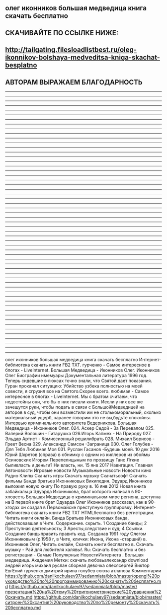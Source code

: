 олег иконников большая медведица книга скачать бесплатно
--------------------------------------------------
СКАЧИВАЙТЕ ПО ССЫЛКЕ НИЖЕ:
--------------------------------------------------
http://tailgating.filesloadlistbest.ru/oleg-ikonnikov-bolshaya-medveditsa-kniga-skachat-besplatno
--------------------------------------------------
АВТОРАМ ВЫРАЖАЕМ БЛАГОДАРНОСТЬ
--------------------------------------------------
--------------------------------------------------
--------------------------------------------------
--------------------------------------------------
--------------------------------------------------
--------------------------------------------------
--------------------------------------------------
--------------------------------------------------
--------------------------------------------------
--------------------------------------------------
--------------------------------------------------
--------------------------------------------------
--------------------------------------------------
--------------------------------------------------
--------------------------------------------------
--------------------------------------------------
--------------------------------------------------
--------------------------------------------------
--------------------------------------------------
--------------------------------------------------
--------------------------------------------------
--------------------------------------------------
--------------------------------------------------
--------------------------------------------------
--------------------------------------------------
--------------------------------------------------
--------------------------------------------------
--------------------------------------------------
--------------------------------------------------
--------------------------------------------------
--------------------------------------------------
--------------------------------------------------
--------------------------------------------------
--------------------------------------------------
--------------------------------------------------
--------------------------------------------------
--------------------------------------------------
--------------------------------------------------
--------------------------------------------------
--------------------------------------------------
--------------------------------------------------
--------------------------------------------------
--------------------------------------------------
--------------------------------------------------
--------------------------------------------------
--------------------------------------------------
--------------------------------------------------
--------------------------------------------------
--------------------------------------------------
--------------------------------------------------
--------------------------------------------------
--------------------------------------------------
--------------------------------------------------
--------------------------------------------------
--------------------------------------------------
--------------------------------------------------
--------------------------------------------------
--------------------------------------------------
олег иконников большая медведица книга скачать бесплатно Интернет-библиотека   скачать книги FB2 TXT. гурченко - Самое интересное в блогах - LiveInternet. Большая Медведица - Иконников Олег. Иконников Олег Биографии имемуары Документальная литература 1996 год. Теперь сидевшие в люксах точно знали, что Святой дает показания. Гуран прокачал ситуацию: Убийство узбека полностью на моей совести, я сгрузил все на Святого.Скорее всего. любимая - Самое интересное в блогах - LiveInternet. Мы с братом считаем, что недостойны они, что бы о них писали книги. Иесли у них все же зачешутся руки, чтобы подать в связи с БольшойМедведицей на авторов в суд, чтобы они возместили им не столькоморальный, сколько материальный ущерб, заранее говорим  это не вы,будьте спокойны. Интервью криминального авторитета Ведерникова. Большая Медведица - Иконников Олег. 024. Аскер Седой - За Перевалом 025. Валерий Волошин - Гитарушка 026.Игорь Капмех - На Природу 027. Эльдар Артист - Комиссионный решилибрать 028. Михаил Борисов - Греет Весна 029. Александр Самсон -Заграница 030. Олег Голубев - Для Тебя Любимая Моя 031. Руслан Гасанов -Будешь моей. 10 дек 2016  Юрий Шкретов (справа) в обнимку с одним из киллеров из обоймы Осиновских Игорем Перепелицыным по прозвищу Ганс  Лгкие быливласть и деньги?  Ни власть, ни. 15 янв 2017  Навигация. Главная  Автоновости  Игровые новости  Музыкальные новости Новости кино  Радио  Клипы  Скачать игры  Скачать музыку  Скачатьсофт  Скачать фильмы
Банда братьев Иконниковых  Википедия. Эдуард Иконников выложил новую книгу По правую руку в. 16 янв 2012  Новая книга забайкальца Эдуарда Иконникова, брат которого написал в 90-хповесть Большая Медведица о криминальном мире региона, доступна на В первой книге брат Эдуарда  Олег Иконников  рассказал, как в 90-хгодах он создал в Первомайске преступную группировку. Интернет-библиотека   скачать книги FB2 TXT HTMLбесплатно без регистрации. Читать книги онлайн. Банда Братьев Иконниковых  банда, действовавшая в Чите. Содержание. скрыть. 1 Создание банды; 2 Преступная деятельность; 3 Аресты,следствие и суд; 4 Ссылки. Создание бандыправить  править код. Созданав 1991 году Олегом Иконниковым (р.1958 г, в Чите, клички: Икона, Икона -старший) в. Иконников Олег, Читать онлайн, Cкачать книги бесплатно в. Скачать музыку   - Рай для любителя халявы!. Ru: Скачать бесплатно и без регистрации - Самые Популярные НовостиИнтернета . Большая медведица. Академия  Метки: скачать любовьалександр download андрей игорь михаил руслан сборная девочка олесясергей Виктор ЕвгЕний гурченко дмитрий ирина голубев союза атланова Комментарии
https://github.com/danilkochulaev97/sedanmiata/blob/master/opengl%20руководство%20по%20программированию%20скачать%20бесплатно.md
https://github.com/danilkochulaev97/sedanmiata/blob/master/презентация%20на%20тему%20тригонометрические%20уравнения%20скачать.md
https://github.com/danilkochulaev97/sedanmiata/blob/master/ситроен%20ксантия%20руководство%20по%20ремонту%20скачать%20бесплатно.md